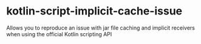 # kotlin-script-implicit-cache-issue
Allows you to reproduce an issue with jar file caching and implicit receivers when using the official Kotlin scripting API
